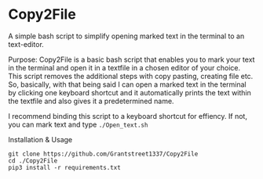 # Copy2File
A simple bash script to simplify opening marked text in the terminal to an text-editor.

Purpose:
Copy2File is a basic bash script that enables you to mark your text in the terminal and open it in a textfile in a chosen editor of your choice. This script removes the additional steps with copy pasting, creating file etc. So, basically, with that being said I can open a marked text in the terminal by clicking one keyboard shortcut and it automatically prints the text within the textfile and also gives it a predetermined name.

I recommend binding this script to a keyboard shortcut for effiency. If not, you can mark text and type ```./Open_text.sh```

Installation & Usage

```
git clone https://github.com/Grantstreet1337/Copy2File
cd ./Copy2File
pip3 install -r requirements.txt
```
